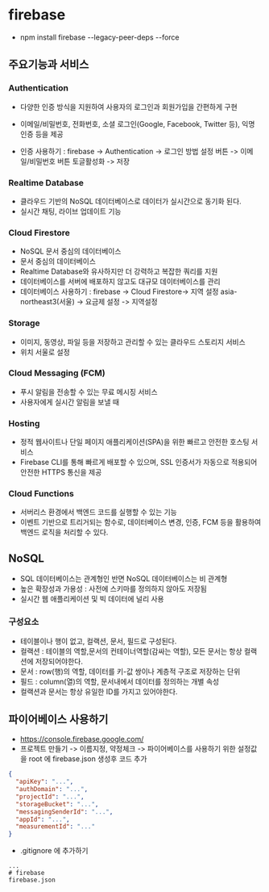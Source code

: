 # firebase 
- npm install firebase --legacy-peer-deps --force

## 주요기능과 서비스
###  Authentication 
- 다양한 인증 방식을 지원하여 사용자의 로그인과 회원가입을 간편하게 구현
- 이메일/비밀번호, 전화번호, 소셜 로그인(Google, Facebook, Twitter 등), 익명 인증 등을 제공

- 인증 사용하기 : firebase -> Authentication -> 로그인 방법 설정 버튼 -> 이메일/비밀번호 버튼 토글활성화 -> 저장


### Realtime Database
- 클라우드 기반의 NoSQL 데이터베이스로 데이터가 실시간으로 동기화 된다.
- 실시간 채팅, 라이브 업데이트 기능

### Cloud Firestore
- NoSQL 문서 중심의 데이터베이스
- 문서 중심의 데이터베이스
- Realtime Database와 유사하지만 더 강력하고 복잡한 쿼리를 지원
- 데이터베이스를 서버에 배포하지 않고도 대규모 데이터베이스를 관리
- 데이터베이스 사용하기 : firebase -> Cloud Firestore-> 지역 설정 asia-northeast3(서울) -> 요금제 설정 -> 지역설정 

### Storage
- 이미지, 동영상, 파일 등을 저장하고 관리할 수 있는 클라우드 스토리지 서비스
- 위치 서울로 설정

### Cloud Messaging (FCM)
- 푸시 알림을 전송할 수 있는 무료 메시징 서비스
- 사용자에게 실시간 알림을 보낼 때

### Hosting
- 정적 웹사이트나 단일 페이지 애플리케이션(SPA)을 위한 빠르고 안전한 호스팅 서비스
- Firebase CLI를 통해 빠르게 배포할 수 있으며, SSL 인증서가 자동으로 적용되어 안전한 HTTPS 통신을 제공

### Cloud Functions
- 서버리스 환경에서 백엔드 코드를 실행할 수 있는 기능
- 이벤트 기반으로 트리거되는 함수로, 데이터베이스 변경, 인증, FCM 등을 활용하여 백엔드 로직을 처리할 수 있다.

## NoSQL 
- SQL 데이터베이스는 관계형인 반면 NoSQL 데이터베이스는 비 관계형
- 높은 확장성과 가용성 : 사전에 스키마를 정의하지 않아도 저장됨
- 실시간 웹 애플리케이션 및 빅 데이터에 널리 사용

### 구성요소
- 테이블이나 행이 없고, 컬랙션, 문서, 필드로 구성된다.
- 컬랙션 : 테이블의 역할,문서의 컨테이너역할(감싸는 역할), 모든 문서는 항상 컬랙션에 저장되어야한다.
- 문서 : row(행)의 역할, 데이터를 키-값 쌍이나 계층적 구조로 저장하는 단위
- 필드 : column(열)의 역할, 문서내에서 데이터를 정의하는 개별 속성 
- 컬랙션과 문서는 항상 유일한 ID를 가지고 있어야한다.

## 파이어베이스 사용하기
- https://console.firebase.google.com/
- 프로젝트 만들기 -> 이름지정, 약정체크 -> 파이어베이스를 사용하기 위한 설정값을 root 에 firebase.json 생성후 코드 추가

```json
{
  "apiKey": "...",
  "authDomain": "...",
  "projectId": "...",
  "storageBucket": "...",
  "messagingSenderId": "...",
  "appId": "...",
  "measurementId": "..."
}
```
- .gitignore 에 추가하기
```
...
# firebase
firebase.json
```


